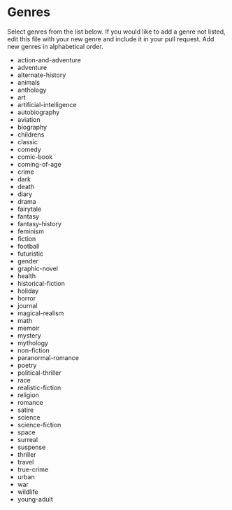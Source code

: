 # Genres

Select genres from the list below. If you would like to add a genre not listed, edit this file with your new genre and include it in your pull request. Add new genres in alphabetical order.

- action-and-adventure
- adventure
- alternate-history
- animals
- anthology
- art
- artificial-intelligence
- autobiography
- aviation
- biography
- childrens
- classic
- comedy
- comic-book
- coming-of-age
- crime
- dark
- death
- diary
- drama
- fairytale
- fantasy
- fantasy-history
- feminism
- fiction
- football
- futuristic
- gender
- graphic-novel
- health
- historical-fiction
- holiday
- horror
- journal
- magical-realism
- math
- memoir
- mystery
- mythology
- non-fiction
- paranormal-romance
- poetry
- political-thriller
- race
- realistic-fiction
- religion
- romance
- satire
- science
- science-fiction
- space
- surreal
- suspense
- thriller
- travel
- true-crime
- urban
- war
- wildlife
- young-adult
